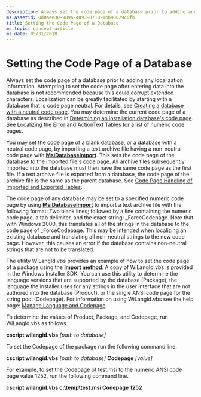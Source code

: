 ```yaml
---
description: Always set the code page of a database prior to adding any localization information.
ms.assetid: 0d8aee30-989a-4093-8718-1bb90029c0fb
title: Setting the Code Page of a Database
ms.topic: concept-article
ms.date: 05/31/2018
---
```


# Setting the Code Page of a Database

Always set the code page of a database prior to adding any localization information. Attempting to set the code page after entering data into the database is not recommended because this could corrupt extended characters. Localization can be greatly facilitated by starting with a database that is code page neutral. For details, see [Creating a database with a neutral code page](creating-a-database-with-a-neutral-code-page.md). You may determine the current code page of a database as described in [Determining an installation database's code page](determining-an-installation-database-s-code-page.md). See [Localizing the Error and ActionText Tables](localizing-the-error-and-actiontext-tables.md) for a list of numeric code pages.

You may set the code page of a blank database, or a database with a neutral code page, by importing a text archive file having a non-neutral code page with [**MsiDatabaseImport**](/windows/desktop/api/Msiquery/nf-msiquery-msidatabaseimporta). This sets the code page of the database to the imported file's code page. All archive files subsequently imported into the database must then have the same code page as the first file. If a text archive file is exported from a database, the code page of the archive file is the same as the parent database. See [Code Page Handling of Imported and Exported Tables](code-page-handling-of-imported-and-exported-tables.md).

The code page of any database may be set to a specified numeric code page by using [**MsiDatabaseImport**](/windows/desktop/api/Msiquery/nf-msiquery-msidatabaseimporta) to import a text archive file with the following format: Two blank lines; followed by a line containing the numeric code page, a tab delimiter, and the exact string: \_ForceCodepage. Note that with Windows 2000, this translates all of the strings in the database to the code page of \_ForceCodepage. This may be intended when localizing an existing database and translating all non-neutral strings to the new code page. However, this causes an error if the database contains non-neutral strings that are not to be translated.

The utility WiLangId.vbs provides an example of how to set the code page of a package using the [**Import method**](database-import.md). A copy of WiLangId.vbs is provided in the Windows Installer SDK. You can use this utility to determine the language versions that are supported by the database (Package), the language the installer uses for any strings in the user interface that are not authored into the database (Product), or the single ANSI code page for the string pool (Codepage). For information on using WiLangId.vbs see the help page: [Manage Language and Codepage](manage-language-and-codepage.md).

To determine the values of Product, Package, and Codepage, run WiLangId.vbs as follows.

**cscript wilangid.vbs** *\[path to database\]*

To set the Codepage of the package run the following command line.

**cscript wilangid.vbs** *\[path to database\]* **Codepage** *\[value\]*

For example, to set the Codepage of test.msi to the numeric ANSI code page value 1252, run the following command line.

**cscript wilangid.vbs c:\\temp\\test.msi Codepage 1252**

 

 



